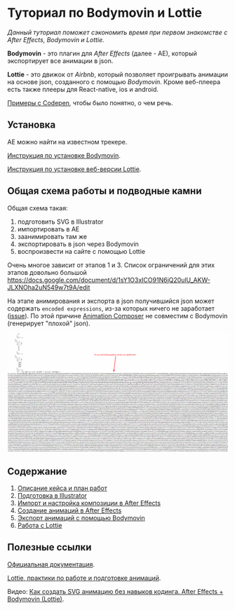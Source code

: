 # Туториал по Bodymovin и Lottie

*Данный туториал поможет сэкономить время при первом знакомстве с After Effects, Bodymovin и Lottie.*

**Bodymovin** - это плагин для *After Effects* (далее - AE), который экспортирует все анимации в json. 

**Lottie** - это движок от *Airbnb*, который позволяет проигрывать анимации на основе json, созданного с помощью *Bodymovin*. Кроме веб-плеера есть также плееры для React-native, ios и android.

[Примеры с Codepen](https://codepen.io/collection/nVYWZR/), чтобы было понятно, о чем речь.

## Установка

AE можно найти на известном трекере.

[Инструкция по установке Bodymovin](http://airbnb.io/lottie/after-effects/bodymovin-installation.html).

[Инструкция по установке веб-версии Lottie](http://airbnb.io/lottie/web/getting-started.html).

## Общая схема работы и подводные камни

Общая схема такая:

1. подготовить SVG в Illustrator
1. импортировать в AE
1. заанимировать там же
1. экспортировать в json через Bodymovin
1. воспроизвести на сайте с помощью Lottie

Очень многое зависит от этапов 1 и 3. Список ограничений для этих этапов довольно большой https://docs.google.com/document/d/1sY1O3xICO91N6jQ20ulU_AKW-JLXNOha2uN549w7t9A/edit

На этапе анимирования и экспорта в json получившийся json может содержать `encoded expressions`, из-за которых ничего не заработает ([issue](https://github.com/airbnb/lottie-web/issues/672)). По этой причине [Animation Composer](https://aescripts.com/animation-composer/) не совместим с Bodymovin (генерирует "плохой" json).

[![encoded-expressions](/assets/encoded-expressions.png)](/assets/encoded-expressions.png)

## Содержание

1. [Описание кейса и план работ](/tutorial/1-beginning.md)
1. [Подготовка в Illustrator](/tutorial/2-preparing-illustrator.md)
1. [Импорт и настройка композиции в After Effects](/tutorial/3-preparing-aftereffects.md)
1. [Создание анимаций в After Effects](/tutorial/4-aftereffects-animations.md)
1. [Экспорт анимаций с помощью Bodymovin](/tutorial/5-bodymovin-export.md)
1. [Работа с Lottie](/tutorial/6-lottie.md)

## Полезные ссылки

[Официальная документация](http://airbnb.io/lottie/).

[Lottie, практики по работе и подготовке анимаций](https://blog.untimestudio.com/lottie-%D0%BB%D1%83%D1%87%D1%88%D0%B8%D0%B5-%D0%BF%D1%80%D0%B0%D0%BA%D1%82%D0%B8%D0%BA%D0%B8-%D0%BF%D0%BE-%D1%80%D0%B0%D0%B1%D0%BE%D1%82%D0%B5-%D0%B8-%D0%BF%D0%BE%D0%B4%D0%B3%D0%BE%D1%82%D0%BE%D0%B2%D0%BA%D0%B5-%D0%B0%D0%BD%D0%B8%D0%BC%D0%B0%D1%86%D0%B8%D0%B9-edf7b53fac5e).

Видео: [Как создать SVG анимацию без навыков кодинга. After Effects + Bodymovin (Lottie)](https://www.youtube.com/watch?v=bXOdoZqlyUo).